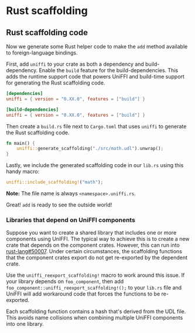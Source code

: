 # Rust scaffolding

## Rust scaffolding code

Now we generate some Rust helper code to make the `add` method available to foreign-language bindings.  

First, add `uniffi` to your crate as both a dependency and build-dependency.  Enable the `build` feature for the build-dependencies.  This adds the runtime support code that powers UniFFI and build-time support for generating the Rust scaffolding code.

```toml
[dependencies]
uniffi = { version = "0.XX.0", features = ["build"] }

[build-dependencies]
uniffi = { version = "0.XX.0", features = ["build"] }
```

Then create a `build.rs` file next to `Cargo.toml` that uses `uniffi` to generate the Rust scaffolding code.

```rust
fn main() {
    uniffi::generate_scaffolding("./src/math.udl").unwrap();
}
```

Lastly, we include the generated scaffolding code in our `lib.rs` using this handy macro:

```rust
uniffi::include_scaffolding!("math");
```

**Note:** The file name is always `<namespace>.uniffi.rs`.

Great! `add` is ready to see the outside world!

### Libraries that depend on UniFFI components

Suppose you want to create a shared library that includes one or more
components using UniFFI. The typical way to achieve this is to create a new
crate that depends on the component crates.  However, this can run into
[rust-lang#50007](https://github.com/rust-lang/rust/issues/50007).  Under
certain circumstances, the scaffolding functions that the component crates
export do not get re-exported by the dependent crate.

Use the `uniffi_reexport_scaffolding!` macro to work around this issue.  If your
library depends on `foo_component`, then add
`foo_component::uniffi_reexport_scaffolding!();` to your `lib.rs` file and
UniFFI will add workaround code that forces the functions to be re-exported.

Each scaffolding function contains a hash that's derived from the UDL file.
This avoids name collisions when combining multiple UniFFI components into
one library.
